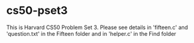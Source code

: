 # cs50-pset3

This is Harvard CS50 Problem Set 3. Please see details in 'fifteen.c' and 'question.txt' in the Fifteen folder and in 'helper.c' in the Find folder
